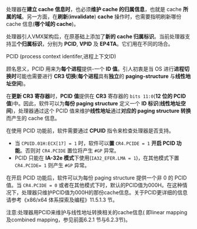 
处理器在**建立 cache 信息时**，也必须**维护 cache 的归属信息**，也就是 cache **所属的域**。另一方面，在**刷新**(**invalidate**) **cache** 操作时，也需要指明刷新哪份cache 信息(**哪个域的 cache**)。

处理器引人VMX架构后，在原基础上添加了**新的 cache 归属标识**。当前处理器支持**三个归属标识**，分别为 **PCID**, **VPID** 及 **EP4TA**。它们用在不同的场合。

PCID (process context identifer,进程上下文ID)

顾名思义，PCID 用来为**每个进程**提供-一个 **ID 值**。引人初衷是当 OS 进行**进程切换时**可能也需要进行 **CR3 切换**(**每个进程**具有**独立**的 **paging-structure** 与**线性地址空间**)。

在**更新 CR3 寄存器**时，**PCID 值**提供在 **CR3** 寄存器的 `bits 11:0`(**12 位的 PCID 值**)中。因此，软件可以为**每份 paging structure** 定义一个 **ID 标识**(**线性地址空间**)，处理器通过这个 PCID 值来维护**线性地址**通过**对应的 paging structure 转换**而产生的 cache 信息。

在使用 PCID 功能前，软件需要通过 **CPUID** 指令来检查处理器是否支持。

* 当 `CPUID.01H:ECX[17] = 1` 时，软件可以**置** `CR4.PCIDE = 1` **开启 PCID 功能**。否则对 `CR4.PCIDE` 置位将产生 `#GP` 异常。
* PCID 只能在 **IA-32e 模式**下使用(`IA32_EFER.LMA = 1`)，在其他模式下置 `CR4.PCIDE= 1` 则产生 `#GP` 异常。

在开启 PCID 功能后，软件可以为每份 paging structure 提供一个非 0 的 PCID 值。当 `CR4.PCIDE = 0` 或者在其他模式下时，默认的PCID值为000H。在这种情况下，处理器只维护PCID值为000H的那份cache信息。关于PCID更详细的信息请参考《x86/x64 体系探索及编程》11.5.1.3 节。

注意:处理器用PCID来维护与线性地址转换相关的cache信息( 即linear mapping 及combined mapping，参见前面6.2.1 节与6.2.3节)。
